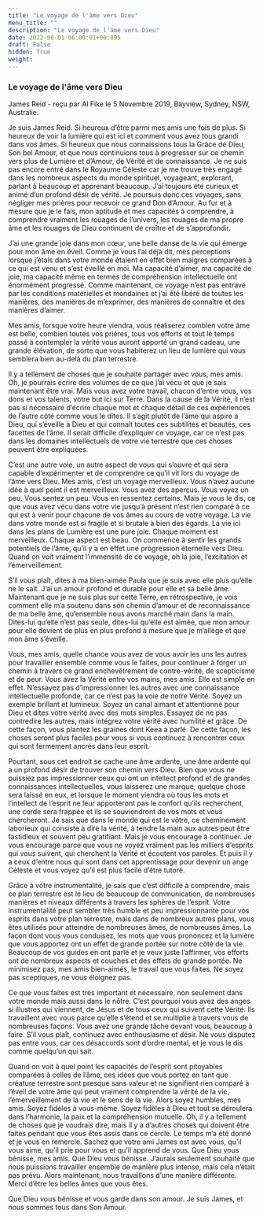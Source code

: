 ```yaml
---
title: "Le voyage de l'âme vers Dieu"
menu_title: ""
description: "Le voyage de l'âme vers Dieu"
date: 2022-06-01 06:00:01+00:895
draft: False
hidden: True
weight:
---
```

### Le voyage de l'âme vers Dieu

James Reid - reçu par Al Fike le 5 Novembre 2019, Bayview, Sydney, NSW, Australie.

Je suis James Reid. Si heureux d’être parmi mes amis une fois de plus. Si heureux de voir la lumière qui est ici et comment vous avez tous grandi dans vos âmes. Si heureux que nous connaissions tous la Grâce de Dieu, Son bel Amour, et que nous continuions tous à progresser sur ce chemin vers plus de Lumière et d’Amour, de Vérité et de connaissance. Je ne suis pas encore entré dans le Royaume Céleste car je me trouve très engagé dans les nombreux aspects du monde spirituel, voyageant, explorant, parlant à beaucoup et apprenant beaucoup. J’ai toujours été curieux et animé d’un profond désir de vérité. Je poursuis donc ces voyages, sans négliger mes prières pour recevoir ce grand Don d’Amour. Au fur et à mesure que je le fais, mon aptitude et mes capacités à comprendre, à comprendre vraiment les rouages de l’univers, les rouages de ma propre âme et les rouages de Dieu continuent de croître et de s’approfondir.

J’ai une grande joie dans mon cœur, une belle danse de la vie qui émerge pour mon âme en éveil. Comme je vous l’ai déjà dit, mes perceptions lorsque j’étais dans votre monde étaient en effet bien maigres comparées à ce qui est venu et s’est éveillé en moi. Ma capacité d’aimer, ma capacité de joie, ma capacité même en termes de compréhension intellectuelle ont énormément progressé. Comme maintenant, ce voyage n’est pas entravé par les conditions matérielles et mondaines et j’ai été libéré de toutes les manières, des manières de m’exprimer, des manières de connaître et des manières d’aimer.

Mes amis, lorsque votre heure viendra, vous réaliserez combien votre âme est belle, combien toutes vos prières, tous vos efforts et tout le temps passé à contempler la vérité vous auront apporté un grand cadeau, une grande élévation, de sorte que vous habiterez un lieu de lumière qui vous semblera bien au-delà du plan terrestre.

Il y a tellement de choses que je souhaite partager avec vous, mes amis. Oh, je pourrais écrire des volumes de ce que j’ai vécu et que je sais maintenant être vrai. Mais vous avez votre travail, chacun d’entre vous, vos dons et vos talents, votre but ici sur Terre. Dans la cause de la Vérité, il n’est pas si nécessaire d’écrire chaque mot et chaque détail de ces expériences de l’autre côté comme vous le dites. Il s’agit plutôt de l’âme qui aspire à Dieu, qui s’éveille à Dieu et qui connaît toutes ces subtilités et beautés, ces facettes de l’âme. Il serait difficile d’expliquer ce voyage, car ce n’est pas dans les domaines intellectuels de votre vie terrestre que ces choses peuvent être expliquées.

C’est une autre voie, un autre aspect de vous qui s’ouvre et qui sera capable d’expérimenter et de comprendre ce qu’il vit lors du voyage de l’âme vers Dieu. Mes amis, c’est un voyage merveilleux. Vous n’avez aucune idée à quel point il est merveilleux. Vous avez des aperçus. Vous voyez un peu. Vous sentez un peu. Vous en ressentez certains. Mais je vous le dis, ce que vous avez vécu dans votre vie jusqu’à présent n’est rien comparé à ce qui est à venir pour chacune de vos âmes au cours de votre voyage. La vie dans votre monde est si fragile et si brutale à bien des égards. La vie ici dans les plans de Lumière est une pure joie. Chaque moment est merveilleux. Chaque aspect est beau. On commence à sentir les grands potentiels de l’âme, qu’il y a en effet une progression éternelle vers Dieu. Quand on voit vraiment l’immensité de ce voyage, oh la joie, l’excitation et l’émerveillement.

S’il vous plaît, dites à ma bien-aimée Paula que je suis avec elle plus qu’elle ne le sait. J’ai un amour profond et durable pour elle et sa belle âme. Maintenant que je ne suis plus sur cette Terre, en rétrospective, je vois comment elle m’a soutenu dans son chemin d’amour et de reconnaissance de ma belle âme, qu’ensemble nous avons marché main dans la main. Dites-lui qu’elle n’est pas seule, dites-lui qu’elle est aimée, que mon amour pour elle devient de plus en plus profond à mesure que je m’allège et que mon âme s’éveille.

Vous, mes amis, quelle chance vous avez de vous avoir les uns les autres pour travailler ensemble comme vous le faites, pour continuer à forger un chemin à travers ce grand enchevêtrement de contre-vérité, de scepticisme et de peur. Vous avez la Vérité entre vos mains, mes amis. Elle est simple en effet. N’essayez pas d’impressionner les autres avec une connaissance intellectuelle profonde, car ce n’est pas la voie de notre Vérité. Soyez un exemple brillant et lumineux. Soyez un canal aimant et attentionné pour Dieu et dites votre vérité avec des mots simples. Essayez de ne pas contredire les autres, mais intégrez votre vérité avec humilité et grâce. De cette façon, vous plantez les graines dont Keea a parlé. De cette façon, les choses seront plus faciles pour vous si vous continuez à rencontrer ceux qui sont fermement ancrés dans leur esprit.

Pourtant, sous cet endroit se cache une âme ardente, une âme ardente qui a un profond désir de trouver son chemin vers Dieu. Bien que vous ne puissiez pas impressionner ceux qui ont un intellect profond et de grandes connaissances intellectuelles, vous laisserez une marque, quelque chose sera laissé en eux, et lorsque le moment viendra où tous les mots et l’intellect de l’esprit ne leur apporteront pas le confort qu’ils recherchent, une corde sera frappée et ils se souviendront de vos mots et vous chercheront. Je sais que dans le monde qui est le vôtre, ce cheminement laborieux qui consiste à dire la vérité, à tendre la main aux autres peut être fastidieux et souvent peu gratifiant. Mais je vous encourage à continuer. Je vous encourage parce que vous ne voyez vraiment pas les milliers d’esprits qui vous suivent, qui cherchent la Vérité et écoutent vos paroles. Et puis il y a ceux d’entre nous qui sont dans cet apprentissage pour devenir un ange Céleste et vous voyez qu’il est plus facile d’être tutoré.

Grâce à votre instrumentalité, je sais que c’est difficile à comprendre, mais ce plan terrestre est le lieu de beaucoup de communication, de nombreuses manières et niveaux différents à travers les sphères de l’esprit. Votre instrumentalité peut sembler très humble et peu impressionnante pour vos esprits dans votre plan terrestre, mais dans de nombreux autres plans, vous êtes utilisés pour atteindre de nombreuses âmes, de nombreuses âmes. La façon dont vous vous conduisez, les mots que vous prononcez et la lumière que vous apportez ont un effet de grande portée sur notre côté de la vie. Beaucoup de vos guides en ont parlé et je veux juste l’affirmer, vos efforts ont de nombreux aspects et couches et des effets de grande portée. Ne minimisez pas, mes amis bien-aimés, le travail que vous faites. Ne soyez pas sceptiques, ne vous éloignez pas.

Ce que vous faites est très important et nécessaire, non seulement dans votre monde mais aussi dans le nôtre. C’est pourquoi vous avez des anges si illustres qui viennent, de Jésus et de tous ceux qui suivent cette Vérité. Ils travaillent avec vous parce qu’elle s’étend et se multiplie à travers vous de nombreuses façons. Vous avez une grande tâche devant vous, beaucoup à faire. S’il vous plaît, continuez avec enthousiasme et désir. Ne vous disputez pas entre vous, car ces désaccords sont d’ordre mental, et je vous le dis comme quelqu’un qui sait.

Quand on voit à quel point les capacités de l’esprit sont pitoyables comparées à celles de l’âme, ces idées que vous portez en tant que créature terrestre sont presque sans valeur et ne signifient rien comparé à l’éveil de votre âme qui peut vraiment comprendre la vérité de la vie, l’émerveillement de la vie et le sens de la vie. Alors soyez humbles, mes amis. Soyez fidèles à vous-même. Soyez fidèles à Dieu et tout se déroulera dans l’harmonie, la paix et la compréhension mutuelle. Oh, il y a tellement de choses que je voudrais dire, mais il y a d’autres choses qui doivent être faites pendant que vous êtes assis dans ce cercle. Le temps m’a été donné et je vous en remercie. Sachez que votre ami James est avec vous, qu’il vous aime, qu’il prie pour vous et qu’il apprend de vous. Que Dieu vous bénisse, mes amis. Que Dieu vous bénisse. J’aurais seulement souhaité que nous puissions travailler ensemble de manière plus intense, mais cela n’était pas prévu. Alors maintenant, nous travaillons d’une manière différente. Merci d’être les belles âmes que vous êtes.

Que Dieu vous bénisse et vous garde dans son amour. Je suis James, et nous sommes tous dans Son Amour.
